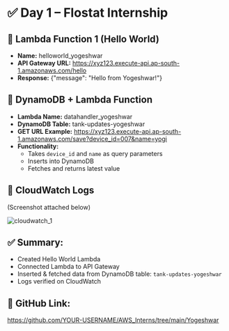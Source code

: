 # ✅ Day 1 – Flostat Internship

## 🔹 Lambda Function 1 (Hello World)
- **Name:** helloworld_yogeshwar
- **API Gateway URL:** https://xyz123.execute-api.ap-south-1.amazonaws.com/hello
- **Response:** {"message": "Hello from Yogeshwar!"}

## 🔹 DynamoDB + Lambda Function
- **Lambda Name:** datahandler_yogeshwar
- **DynamoDB Table:** tank-updates-yogeshwar
- **GET URL Example:** https://xyz123.execute-api.ap-south-1.amazonaws.com/save?device_id=007&name=yogi
- **Functionality:**
  - Takes `device_id` and `name` as query parameters
  - Inserts into DynamoDB
  - Fetches and returns latest value

## 📸 CloudWatch Logs
(Screenshot attached below)

![cloudwatch_1](https://github.com/user-attachments/assets/493121f2-01ce-44dd-9ee6-7d3c3b30ec6c)


## ✅ Summary:
- Created Hello World Lambda
- Connected Lambda to API Gateway
- Inserted & fetched data from DynamoDB table: `tank-updates-yogeshwar`
- Logs verified on CloudWatch

## 🔗 GitHub Link:
https://github.com/YOUR-USERNAME/AWS_Interns/tree/main/Yogeshwar
